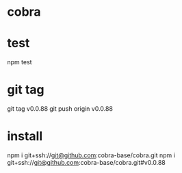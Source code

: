 # cobra

# test
npm test

# git tag
git tag v0.0.88
git push origin v0.0.88

# install
npm i git+ssh://git@github.com:cobra-base/cobra.git
npm i git+ssh://git@github.com:cobra-base/cobra.git#v0.0.88
